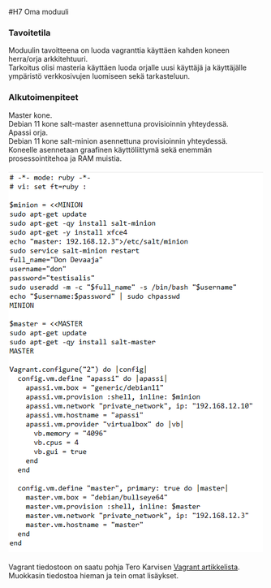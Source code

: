 #H7 Oma moduuli
### Tavoitetila
Moduulin tavoitteena on luoda vagranttia käyttäen kahden koneen herra/orja arkkitehtuuri.<br>
Tarkoitus olisi masteria käyttäen luoda orjalle uusi käyttäjä ja käyttäjälle ympäristö verkkosivujen luomiseen sekä tarkasteluun.<br>
### Alkutoimenpiteet
Master kone. <br>
Debian 11 kone salt-master asennettuna provisioinnin yhteydessä.<br>
Apassi orja. <br>
Debian 11 kone salt-minion asennettuna provisioinnin yhteydessä. <br>
Koneelle asennetaan graafinen käyttöliittymä sekä enemmän prosessointitehoa ja RAM muistia. <br>
<br>
![Description](vagrant.png)
<br>
<br>
Vagrant tiedostoon on saatu pohja Tero Karvisen <a href="https://terokarvinen.com/2023/salt-vagrant/#ready-made-Vagrantfile-for-three-computers">Vagrant artikkelista</a>. Muokkasin tiedostoa hieman ja tein omat lisäykset. <br>
